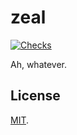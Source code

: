 # zeal

[![Checks](https://img.shields.io/github/actions/workflow/status/norskeld/zeal/checks.yml?style=flat-square&colorA=22272d&colorB=22272d&label=checks)](https://github.com/norskeld/zeal/actions/workflows/checks.yml)

Ah, whatever.

## License

[MIT](LICENSE).
